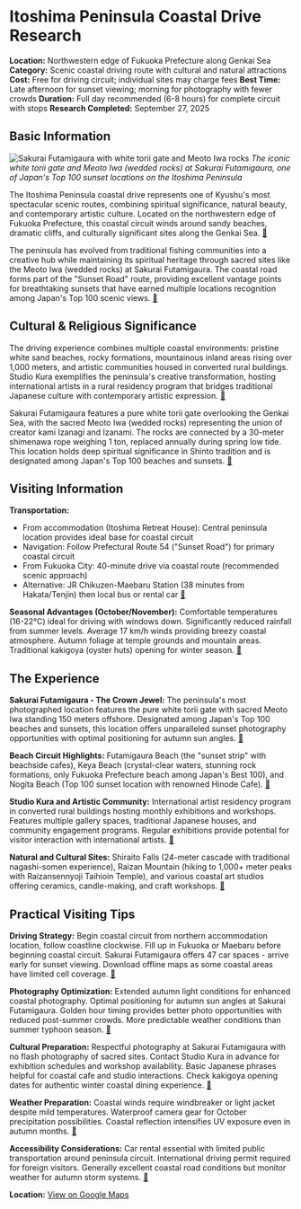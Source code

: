 # Itoshima Peninsula Coastal Drive Research

**Location:** Northwestern edge of Fukuoka Prefecture along Genkai Sea
**Category:** Scenic coastal driving route with cultural and natural attractions
**Cost:** Free for driving circuit; individual sites may charge fees
**Best Time:** Late afternoon for sunset viewing; morning for photography with fewer crowds
**Duration:** Full day recommended (6-8 hours) for complete circuit with stops
**Research Completed:** September 27, 2025

## Basic Information

![Sakurai Futamigaura with white torii gate and Meoto Iwa rocks](https://upload.wikimedia.org/wikipedia/commons/e/ee/Meotoiwa_Rocks_and_white_torii_of_Futamigaura_Beach_13.JPG)
*The iconic white torii gate and Meoto Iwa (wedded rocks) at Sakurai Futamigaura, one of Japan's Top 100 sunset locations on the Itoshima Peninsula*

The Itoshima Peninsula coastal drive represents one of Kyushu's most spectacular scenic routes, combining spiritual significance, natural beauty, and contemporary artistic culture. Located on the northwestern edge of Fukuoka Prefecture, this coastal circuit winds around sandy beaches, dramatic cliffs, and culturally significant sites along the Genkai Sea. [🔗](https://www.japan.travel/en/spot/778/)

The peninsula has evolved from traditional fishing communities into a creative hub while maintaining its spiritual heritage through sacred sites like the Meoto Iwa (wedded rocks) at Sakurai Futamigaura. The coastal road forms part of the "Sunset Road" route, providing excellent vantage points for breathtaking sunsets that have earned multiple locations recognition among Japan's Top 100 scenic views. [🔗](https://www.crossroadfukuoka.jp/en/spot/12456)

## Cultural & Religious Significance

The driving experience combines multiple coastal environments: pristine white sand beaches, rocky formations, mountainous inland areas rising over 1,000 meters, and artistic communities housed in converted rural buildings. Studio Kura exemplifies the peninsula's creative transformation, hosting international artists in a rural residency program that bridges traditional Japanese culture with contemporary artistic expression. [🔗](https://studiokura.info/en/)

Sakurai Futamigaura features a pure white torii gate overlooking the Genkai Sea, with the sacred Meoto Iwa (wedded rocks) representing the union of creator kami Izanagi and Izanami. The rocks are connected by a 30-meter shimenawa rope weighing 1 ton, replaced annually during spring low tide. This location holds deep spiritual significance in Shinto tradition and is designated among Japan's Top 100 beaches and sunsets. [🔗](https://www.visit-kyushu.com/en/see-and-do/spots/meoto-iwa/)

## Visiting Information

**Transportation:**
- From accommodation (Itoshima Retreat House): Central peninsula location provides ideal base for coastal circuit
- Navigation: Follow Prefectural Route 54 ("Sunset Road") for primary coastal circuit
- From Fukuoka City: 40-minute drive via coastal route (recommended scenic approach)
- Alternative: JR Chikuzen-Maebaru Station (38 minutes from Hakata/Tenjin) then local bus or rental car [🔗](https://itoshima-now.com/en/about/explorers-map/)

**Seasonal Advantages (October/November):** Comfortable temperatures (16-22°C) ideal for driving with windows down. Significantly reduced rainfall from summer levels. Average 17 km/h winds providing breezy coastal atmosphere. Autumn foliage at temple grounds and mountain areas. Traditional kakigoya (oyster huts) opening for winter season. [🔗](https://en.climate-data.org/asia/japan/fukuoka-prefecture/itoshima-764681/)

## The Experience

**Sakurai Futamigaura - The Crown Jewel:** The peninsula's most photographed location features the pure white torii gate with sacred Meoto Iwa standing 150 meters offshore. Designated among Japan's Top 100 beaches and sunsets, this location offers unparalleled sunset photography opportunities with optimal positioning for autumn sun angles. [🔗](https://www.visit-kyushu.com/en/see-and-do/spots/meoto-iwa/)

**Beach Circuit Highlights:** Futamigaura Beach (the "sunset strip" with beachside cafes), Keya Beach (crystal-clear waters, stunning rock formations, only Fukuoka Prefecture beach among Japan's Best 100), and Nogita Beach (Top 100 sunset location with renowned Hinode Cafe). [🔗](https://www.japantriptips.com/itoshima-come-for-the-white-sand-beaches-stay-for-the-artsy-workshops/)

**Studio Kura and Artistic Community:** International artist residency program in converted rural buildings hosting monthly exhibitions and workshops. Features multiple gallery spaces, traditional Japanese houses, and community engagement programs. Regular exhibitions provide potential for visitor interaction with international artists. [🔗](https://studiokura.info/en/)

**Natural and Cultural Sites:** Shiraito Falls (24-meter cascade with traditional nagashi-somen experience), Raizan Mountain (hiking to 1,000+ meter peaks with Raizansennyoji Taihioin Temple), and various coastal art studios offering ceramics, candle-making, and craft workshops. [🔗](https://www.marisaroundtheworld.com/what-to-do-in-itoshima-fukuoka-activity-and-food-guide/)

## Practical Visiting Tips

**Driving Strategy:** Begin coastal circuit from northern accommodation location, follow coastline clockwise. Fill up in Fukuoka or Maebaru before beginning coastal circuit. Sakurai Futamigaura offers 47 car spaces - arrive early for sunset viewing. Download offline maps as some coastal areas have limited cell coverage. [🔗](https://www.crossroadfukuoka.jp/en/spot/12456/)

**Photography Optimization:** Extended autumn light conditions for enhanced coastal photography. Optimal positioning for autumn sun angles at Sakurai Futamigaura. Golden hour timing provides better photo opportunities with reduced post-summer crowds. More predictable weather conditions than summer typhoon season. [🔗](https://en.climate-data.org/asia/japan/fukuoka-prefecture/itoshima-764681/)

**Cultural Preparation:** Respectful photography at Sakurai Futamigaura with no flash photography of sacred sites. Contact Studio Kura in advance for exhibition schedules and workshop availability. Basic Japanese phrases helpful for coastal cafe and studio interactions. Check kakigoya opening dates for authentic winter coastal dining experience. [🔗](https://studiokura.info/en/)

**Weather Preparation:** Coastal winds require windbreaker or light jacket despite mild temperatures. Waterproof camera gear for October precipitation possibilities. Coastal reflection intensifies UV exposure even in autumn months. [🔗](https://en.climate-data.org/asia/japan/fukuoka-prefecture/itoshima-764681/)

**Accessibility Considerations:** Car rental essential with limited public transportation around peninsula circuit. International driving permit required for foreign visitors. Generally excellent coastal road conditions but monitor weather for autumn storm systems. [🔗](https://itoshima-now.com/en/about/explorers-map/)

**Location:** [View on Google Maps](https://maps.google.com/maps?q=33.641806,130.196389)
